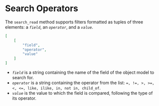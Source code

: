 # Search Operators

The `search_read` method supports filters formatted as tuples of three elements: a *`field`*, an *`operator`*, and a *`value`*.

``` json title="Syntax"
[
    [
        "field",
        "operator",
        "value"
    ]
]
```

- *`field`* is a string containing the name of the field of the object model to search for.
- *`operator`* is a string containing the operator from the list: ``=, !=, >, >=, <, <=, like, ilike, in, not in, child_of``.
- *`value`* is the value to which the field is compared, following the type of its operator.
